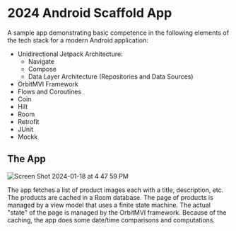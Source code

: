 # 2024 Android Scaffold App

A sample app demonstrating basic competence in the following elements of the tech stack for a modern Android application:

* Unidirectional Jetpack Architecture:
  - Navigate
  - Compose
  - Data Layer Architecture (Repositories and Data Sources)
* OrbitMVI Framework
* Flows and Coroutines
* Coin
* Hilt
* Room
* Retrofit
* JUnit
* Mockk

## The App

![Screen Shot 2024-01-18 at 4 47 59 PM](https://github.com/dgoldhirsch/android-2024/assets/101699/9b042461-c57a-401b-9fa8-72815c908e60)

The app fetches a list of product images each with a title, description, etc.  The products are cached in a Room database.  The page of products is managed by a view model that uses a finite state machine.  The actual "state" of the page is managed by the OrbitMVI framework.  Because of the caching, the app does some date/time comparisons and computations.
